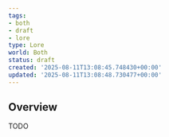 ```yaml
---
tags:
- both
- draft
- lore
type: Lore
world: Both
status: draft
created: '2025-08-11T13:08:45.748430+00:00'
updated: '2025-08-11T13:08:48.730477+00:00'
---
```



## Overview

TODO
